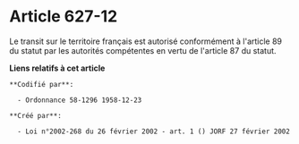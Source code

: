 # Article 627-12

Le transit sur le territoire français est autorisé conformément à l'article 89 du statut par les autorités compétentes en
vertu de l'article 87 du statut.

**Liens relatifs à cet article**

	**Codifié par**:

	  - Ordonnance 58-1296 1958-12-23

	**Créé par**:

	  - Loi n°2002-268 du 26 février 2002 - art. 1 () JORF 27 février 2002
